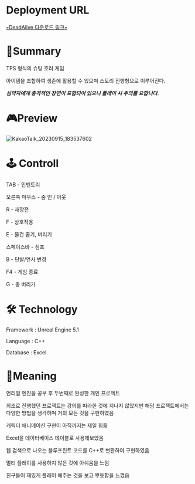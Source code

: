 # Deployment URL
[💀DeadAlive 다운로드 링크💀](https://kookmin-my.sharepoint.com/:u:/g/personal/20185291_kookmin_kr/EWreD-8yub1Kt16KxbQjyQsBcT5reYwM43gIgTAXhlh03w?e=UIwGdc)

# **🔸Summary**
TPS 형식의 슈팅 호러 게임

아이템을 조합하여 생존에 활용할 수 있으며 스토리 진행형으로 이루어진다.

_**심약자에게 충격적인 장면이 포함되어 있으니 플레이 시 주의를 요합니다.**_

# 🎮**Preview**
![KakaoTalk_20230915_183537602](https://github.com/Pyowoojin/DeadAlive/assets/66067291/20129e56-6c09-4bae-9efd-ce428badba23)


# 🕹 **Controll**
TAB - 인벤토리

오른쪽 마우스 - 줌 인 / 아웃

R - 재장전

F - 상호작용

E - 물건 줍기, 버리기

스페이스바 - 점프

B - 단발/연사 변경

F4 - 게임 종료

G - 총 버리기

# **🛠 Technology**
Framework : Unreal Engine 5.1

Language : C++

Database : Excel

# **🔎Meaning**
언리얼 엔진을 공부 후 두번째로 완성한 개인 프로젝트

최초로 진행했던 프로젝트는 강의를 따라한 것에 지나지 않았지만 해당 프로젝트에서는 다양한 방법을 생각하며 거의 모든 것을 구현하였음

캐릭터 애니메이션 구현이 아직까지는 제일 힘듦

Excel을 데이터베이스 테이블로 사용해보았음

웹 검색으로 나오는 블루프린트 코드를 C++로 변환하여 구현하였음

멀티 플레이를 사용하지 않은 것에 아쉬움을 느낌

친구들이 재밌게 플레이 해주는 것을 보고 뿌듯함을 느꼈음
